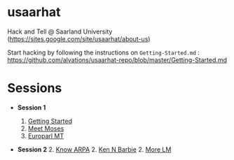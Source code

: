 usaarhat
========

Hack and Tell @ Saarland University (https://sites.google.com/site/usaarhat/about-us)

Start hacking by following the instructions on `Getting-Started.md` : https://github.com/alvations/usaarhat-repo/blob/master/Getting-Started.md


Sessions
====

 - **Session 1**
 	1. [Getting Started](https://github.com/alvations/usaarhat-repo/blob/master/Getting-Started.md)
 	1. [Meet Moses](https://github.com/alvations/usaarhat-repo/blob/master/MeeT-Moses.md)
 	1. [Europarl MT](https://github.com/alvations/usaarhat-repo/blob/master/Europarl-MT.md)
 
 - **Session 2**
 	2. [Know ARPA](https://github.com/alvations/usaarhat-repo/blob/master/Know-ARPA.md)
 	2. [Ken N Barbie](https://github.com/alvations/usaarhat-repo/blob/master/Ken-N-Barbie.md)
 	2. [More LM]()